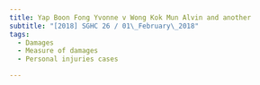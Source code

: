 ```yaml
---
title: Yap Boon Fong Yvonne v Wong Kok Mun Alvin and another 
subtitle: "[2018] SGHC 26 / 01\_February\_2018"
tags:
  - Damages
  - Measure of damages
  - Personal injuries cases

---
```


